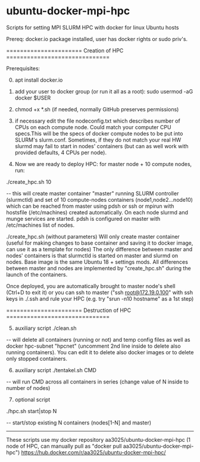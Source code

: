 # ubuntu-docker-mpi-hpc
Scripts for setting MPI SLURM HPC with docker for linux Ubuntu hosts

Prereq: docker.io package installed, user has docker rights or sudo priv's.


====================== Creation of HPC ==============================


Prerequisites:

0) apt install docker.io

1) add your user to docker group (or run it all as a root):  sudo usermod -aG docker $USER

2) chmod +x *.sh (if needed, normally GitHub preserves permissions)

3) if necessary edit the file nodeconfig.txt which describes number of CPUs on each compute node. Could match your computer CPU specs.This will be the specs of docker compute nodes to be put into SLURM's slurm.conf. Sometimes, if they do not match your real HW slurmd may fail to start in nodes' containers (but can as well work with provided defaults, 4 CPUs per node). 

4) Now we are ready to deploy HPC: for master node + 10 compute nodes, run:

./create_hpc.sh 10

-- this will create master container "master" running SLURM controller (slurmctld) and set of 10 compute-nodes containers (node1,node2...node10) which can be reached from master using pdsh or ssh or mpirun with hostsfile (/etc/machines) created automatically. On each node slurmd and munge services are started. pdsh is configured on master with /etc/machines list of nodes.

./create_hpc.sh (without parameters)
Will only create master container (useful for making changes to base container and saving it to docker image, can use it as a template for nodes)
The only difference between master and nodes' containers is that slurmctld is started on master and slurmd on nodes. Base image is the same  Ubuntu 18 + settings mods. All differences between master and nodes are implemented by "create_hpc.sh" during the launch of the containers.

Once deployed, you are automatically brought to master node's shell (Ctrl+D to exit it) or you can ssh to master ("ssh root@172.19.0.100" with ssh keys in ./.ssh and rule your HPC (e.g. try "srun -n10 hostname" as a 1st step)

====================== Destruction of HPC ==============================

5) auxiliary script ./clean.sh 

-- will delete all containers (running or not) and temp config files as well as docker hpc-subnet "hpcnet" (uncomment 2nd line inside to delete also running containers). You can edit it to delete also docker images or to delete only stopped containers.

6) auxiliary script
./tentakel.sh CMD

-- will run CMD across all containers in series (change value of N inside to number of nodes)

7) optional script 

./hpc.sh start|stop N  

 -- start/stop existing N containers (nodes[1-N] and master)

--------------------------


These scripts use my docker repository aa3025/ubuntu-docker-mpi-hpc (1 node of HPC, can manually pull as "docker pull aa3025/ubuntu-docker-mpi-hpc")
https://hub.docker.com/r/aa3025/ubuntu-docker-mpi-hpc/

